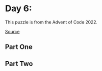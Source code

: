 # Day 6: <!-- PUZZLE TITLE PLACEHOLDER -->

This puzzle is from the Advent of Code 2022.

[Source](https://adventofcode.com/2022/day/6)

## Part One

<!-- PART ONE PLACEHOLDER -->

## Part Two

<!-- PART TWO PLACEHOLDER -->
